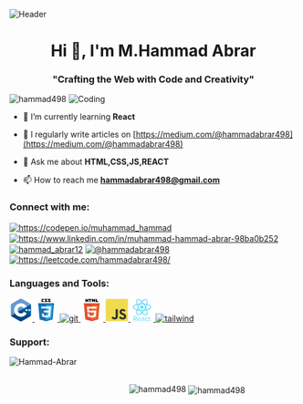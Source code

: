 ![Header](https://www28.online-convert.com/dl/web7/download-file/c6eb7dd9-1e3c-452f-9f9a-74638d6083e0/github-header-image.png)
<h1 align="center">Hi 👋, I'm M.Hammad Abrar</h1>
<h3 align="center">"Crafting the Web with Code and Creativity"</h3>
<img align="right" alt="Coding" width="400" src="https://camo.githubusercontent.com/c1dcb74cc1c1835b1d716f5051499a2814c683c806b15f04b0eba492863703e9/68747470733a2f2f63646e2e6472696262626c652e636f6d2f75736572732f3733303730332f73637265656e73686f74732f363538313234332f6176656e746f2e676966">

<p align="left"> <img src="https://komarev.com/ghpvc/?username=hammad498&label=Profile%20views&color=0e75b6&style=flat" alt="hammad498" /> </p>

- 🌱 I’m currently learning **React**

- 📝 I regularly write articles on [https://medium.com/@hammadabrar498](https://medium.com/@hammadabrar498)

- 💬 Ask me about **HTML,CSS,JS,REACT**

- 📫 How to reach me **hammadabrar498@gmail.com**

<h3 align="left">Connect with me:</h3>
<p align="left">
<a href="https://codepen.io/https://codepen.io/muhammad_hammad" target="blank"><img align="center" src="https://raw.githubusercontent.com/rahuldkjain/github-profile-readme-generator/master/src/images/icons/Social/codepen.svg" alt="https://codepen.io/muhammad_hammad" height="30" width="40" /></a>
<a href="https://linkedin.com/in/https://www.linkedin.com/in/muhammad-hammad-abrar-98ba0b252" target="blank"><img align="center" src="https://raw.githubusercontent.com/rahuldkjain/github-profile-readme-generator/master/src/images/icons/Social/linked-in-alt.svg" alt="https://www.linkedin.com/in/muhammad-hammad-abrar-98ba0b252" height="30" width="40" /></a>
<a href="https://instagram.com/hammad_abrar12" target="blank"><img align="center" src="https://raw.githubusercontent.com/rahuldkjain/github-profile-readme-generator/master/src/images/icons/Social/instagram.svg" alt="hammad_abrar12" height="30" width="40" /></a>
<a href="https://medium.com/@hammadabrar498" target="blank"><img align="center" src="https://raw.githubusercontent.com/rahuldkjain/github-profile-readme-generator/master/src/images/icons/Social/medium.svg" alt="@hammadabrar498" height="30" width="40" /></a>
<a href="https://www.leetcode.com/https://leetcode.com/hammadabrar498/" target="blank"><img align="center" src="https://raw.githubusercontent.com/rahuldkjain/github-profile-readme-generator/master/src/images/icons/Social/leet-code.svg" alt="https://leetcode.com/hammadabrar498/" height="30" width="40" /></a>
</p>

<h3 align="left">Languages and Tools:</h3>
<p align="left"> <a href="https://www.w3schools.com/cpp/" target="_blank" rel="noreferrer"> <img src="https://raw.githubusercontent.com/devicons/devicon/master/icons/cplusplus/cplusplus-original.svg" alt="cplusplus" width="40" height="40"/> </a> <a href="https://www.w3schools.com/css/" target="_blank" rel="noreferrer"> <img src="https://raw.githubusercontent.com/devicons/devicon/master/icons/css3/css3-original-wordmark.svg" alt="css3" width="40" height="40"/> </a> <a href="https://git-scm.com/" target="_blank" rel="noreferrer"> <img src="https://www.vectorlogo.zone/logos/git-scm/git-scm-icon.svg" alt="git" width="40" height="40"/> </a> <a href="https://www.w3.org/html/" target="_blank" rel="noreferrer"> <img src="https://raw.githubusercontent.com/devicons/devicon/master/icons/html5/html5-original-wordmark.svg" alt="html5" width="40" height="40"/> </a> <a href="https://developer.mozilla.org/en-US/docs/Web/JavaScript" target="_blank" rel="noreferrer"> <img src="https://raw.githubusercontent.com/devicons/devicon/master/icons/javascript/javascript-original.svg" alt="javascript" width="40" height="40"/> </a> <a href="https://reactjs.org/" target="_blank" rel="noreferrer"> <img src="https://raw.githubusercontent.com/devicons/devicon/master/icons/react/react-original-wordmark.svg" alt="react" width="40" height="40"/> </a> <a href="https://tailwindcss.com/" target="_blank" rel="noreferrer"> <img src="https://www.vectorlogo.zone/logos/tailwindcss/tailwindcss-icon.svg" alt="tailwind" width="40" height="40"/> </a> </p>

<h3 align="left">Support:</h3>
<p><a href="https://www.buymeacoffee.com/Hammad-Abrar"> <img align="left" src="https://cdn.buymeacoffee.com/buttons/v2/default-yellow.png" height="50" width="210" alt="Hammad-Abrar" /></a></p><br><br>

<p><img align="left" src="https://github-readme-stats.vercel.app/api/top-langs?username=hammad498&show_icons=true&locale=en&layout=compact" alt="hammad498" /></p>

<p>&nbsp;<img align="center" src="https://github-readme-stats.vercel.app/api?username=hammad498&show_icons=true&locale=en" alt="hammad498" /></p>





